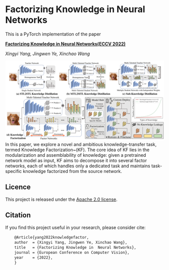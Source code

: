 # Factorizing Knowledge in  Neural Networks
This is a PyTorch implementation of the paper

[**Factorizing Knowledge in  Neural Networks(ECCV 2022)**](https://arxiv.org/abs/2207.03337)

*Xingyi Yang, Jingwen Ye, Xinchao Wang* 

![kf](assets/KnowledgeFactior_full-1.png)
In this paper, we explore a novel and ambitious knowledge-transfer task, termed Knowledge Factorization~(KF). The core idea of KF lies in the modularization 
and assemblability of knowledge: given a pretrained network model as input, KF aims to decompose it into several factor networks, each of which handles only a dedicated task and maintains task-specific knowledge factorized from the source network.

## Licence
This project is released under the [Apache 2.0 license](LICENCE).

## Citation
If you find this project useful in your research, please consider cite:

        @Article{yang2022knowledgefactor,
        author  = {Xingyi Yang, Jingwen Ye, Xinchao Wang},
        title   = {Factorizing Knowledge in  Neural Networks},
        journal = {European Conference on Computer Vision},
        year    = {2022},
        }
